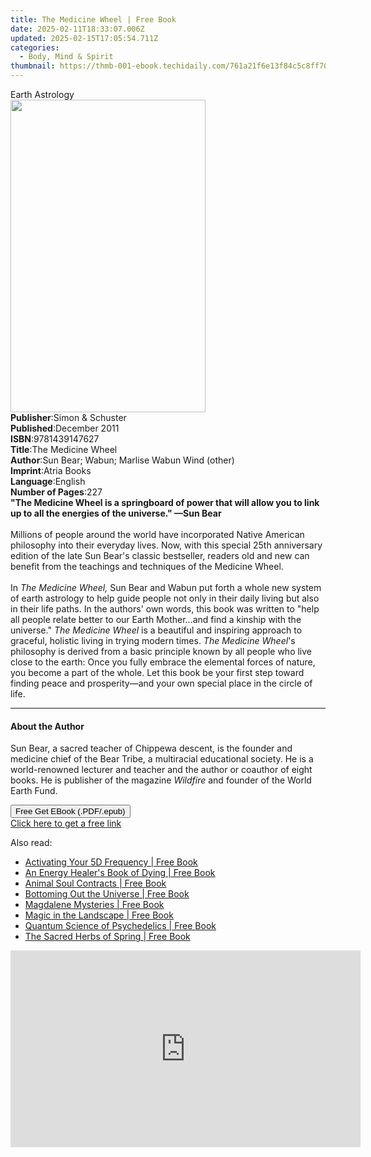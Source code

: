 ```yaml
---
title: The Medicine Wheel | Free Book
date: 2025-02-11T18:33:07.006Z
updated: 2025-02-15T17:05:54.711Z
categories:
  - Body, Mind & Spirit
thumbnail: https://thmb-001-ebook.techidaily.com/761a21f6e13f84c5c8ff70bf75d956f476f0892262cf976d2ffa0577d1600a44.jpg
---
```

<main id="book-container">
  <div class="flex flex-col">
    <div class="book-brief flex-1 py-6 px-4 sm:p-6 md:py-10 md:px-8">
      <!-- brief-->
      <div class="book-brief-main">Earth Astrology</div>
    </div>
    <div
      class="book-meta-info flex-1 grid gap-4 col-start-1 col-end-3 row-start-1 sm:mb-6 sm:grid-cols-4 lg:gap-6 lg:col-start-2 lg:row-end-6 lg:row-span-6 lg:mb-0"
    >
      <div
        class="book-meta-info-left place-content-center mt-4 p-4 text-sm leading-6 col-start-2 col-span-2 dark:text-slate-400"
      >
        <img
          class="w-full h-500 object-cover rounded-lg sm:h-255 sm:col-span-2 lg:col-span-full"
          src="https://img-001-ebook.techidaily.com/f2d3fb281e133fc7ac7a07beb83139ec60660867a99ce3dfed82dfc52e183bd4.jpg"
          alt=""
          width="312"
          height="500"
        />
      </div>
      <div
        class="book-meta-info-right mt-2 col-start-1 row-start-2 col-span-3 self-center"
      >
        <!-- meta data  -->
        <div class="flex flex-col px-4 md:px-8">
          <div class="flex-1">
            <strong>Publisher</strong>:<span class="px-2"
              >Simon &amp; Schuster</span
            >
          </div>
          <div class="flex-1">
            <strong>Published</strong>:<span class="px-2">December 2011</span>
          </div>
          <div class="flex-1">
            <strong>ISBN</strong>:<span class="px-2">9781439147627</span>
          </div>
          <div class="flex-1">
            <strong>Title</strong>:<span class="px-2">The Medicine Wheel</span>
          </div>
          <div class="flex-1">
            <strong>Author</strong>:<span class="px-2"
              >Sun Bear; Wabun; Marlise Wabun Wind (other)</span
            >
          </div>
          <div class="flex-1">
            <strong>Imprint</strong>:<span class="px-2">Atria Books</span>
          </div>
          <div class="flex-1">
            <strong>Language</strong>:<span class="px-2">English</span>
          </div>
          <div class="flex-1">
            <strong>Number of Pages</strong>:<span class="px-2">227</span>
          </div>
        </div>
      </div>
    </div>
    <div class="book-description flex-1 py-6 px-4 sm:p-6 md:py-10 md:px-8">
      <div class="book-description-main">
        <div accordion-content="" id="description">
          <b
            >"The Medicine Wheel is a springboard of power that will allow you
            to link up to all the energies of the universe." —Sun Bear</b
          ><br /><br />Millions of people around the world have incorporated
          Native American philosophy into their everyday lives. Now, with this
          special 25th anniversary edition of the late Sun Bear's classic
          bestseller, readers old and new can benefit from the teachings and
          techniques of the Medicine Wheel.<br /><br />
          In <i>The Medicine Wheel,</i> Sun Bear and Wabun put forth a whole new
          system of earth astrology to help guide people not only in their daily
          living but also in their life paths. In the authors' own words, this
          book was written to "help all people relate better to our Earth
          Mother...and find a kinship with the universe."
          <i>The Medicine Wheel</i> is a beautiful and inspiring approach to
          graceful, holistic living in trying modern times.
          <i>The Medicine Wheel</i>'s philosophy is derived from a basic
          principle known by all people who live close to the earth: Once you
          fully embrace the elemental forces of nature, you become a part of the
          whole. Let this book be your first step toward finding peace and
          prosperity—and your own special place in the circle of life.
        </div>
        <div class="accordion-fader"></div>
      </div>
    </div>
    <div class="book-excerpts flex-1 py-6 px-4 sm:p-6 md:py-10 md:px-8">
      <!-- excerpts-->
      <div class="book-excerpts-main">
        <hr />
        <h4 class="placeholder placeholder-heading">
          <span>About the Author</span>
        </h4>
        <p>
          Sun Bear, a sacred teacher of Chippewa descent, is the founder and
          medicine chief of the Bear Tribe, a multiracial educational society.
          He is a world-renowned lecturer and teacher and the author or coauthor
          of eight books. He is publisher of the magazine <i>Wildfire</i> and
          founder of the World Earth Fund.
        </p>
      </div>
    </div>
    <div
      class="book-about-author flex-1 py-6 px-4 sm:p-6 md:py-10 md:px-8"
    ></div>
    <div class="book-free-get flex-1 py-6 px-4 sm:p-6 md:py-10 md:px-8">
      <button
        id="btn-free-get"
        class="bg-blue-500 hover:bg-blue-700 text-white font-bold py-2 px-4 rounded"
      >
        Free Get EBook (.PDF/.epub)
      </button>
      <div id="countdown-display" class="px-2 text-lg mt-2"></div>
      <a
        id="free-link"
        class="hidden bg-blue-500 hover:bg-blue-700 text-white font-bold py-2 px-4 rounded"
        href="https://www.ebooks.com/en-us/book/211244521/the-medicine-wheel/sun-bear/"
        target="_blank"
        >Click here to get a free link</a
      >
    </div>
    <script>
      let countdownTime = 0;
      let countdownInterval = null;
      document
        .getElementById('btn-free-get')
        .addEventListener('click', startCountdown);
      function startCountdown() {
        countdownTime = new Date().getTime() + 60000 * 3;
        countdownInterval = setInterval(updateCountdown, 1000);
        document.getElementById('btn-free-get').disabled = true;
        document
          .getElementById('btn-free-get')
          .classList.add('bg-gray-500', 'cursor-not-allowed');
      }
      function updateCountdown() {
        let currentTime = new Date().getTime();
        let timeLeft = countdownTime - currentTime;
        let secondsLeft = Math.floor(timeLeft / 1000);
        document.getElementById('countdown-display').innerHTML =
          `Remaining time: ${secondsLeft} seconds.`;
        if (secondsLeft <= 0) {
          clearInterval(countdownInterval);
          document.getElementById('btn-free-get').classList.add('hidden');
          document.getElementById('free-link').classList.remove('hidden');
          document.getElementById('countdown-display').innerHTML = '';
        }
      }
    </script>
  </div>
</main>

<ins class="adsbygoogle"
      style="display:block"
      data-ad-client="ca-pub-7571918770474297"
      data-ad-slot="8358498916"
      data-ad-format="auto"
      data-full-width-responsive="true"></ins>
    

<span class="atpl-alsoreadstyle">Also read:</span>
<div><ul>
<li><a href="https://novels-ebooks.techidaily.com/209776243-9781591433811-activating-your-5d-frequency/"><u>Activating Your 5D Frequency | Free Book</u></a></li>
<li><a href="https://novels-ebooks.techidaily.com/209776253-9781644110331-an-energy-healers-book-of-dying/"><u>An Energy Healer's Book of Dying | Free Book</u></a></li>
<li><a href="https://novels-ebooks.techidaily.com/209776252-9781591433651-animal-soul-contracts/"><u>Animal Soul Contracts | Free Book</u></a></li>
<li><a href="https://novels-ebooks.techidaily.com/209776248-9781620559901-bottoming-out-the-universe/"><u>Bottoming Out the Universe | Free Book</u></a></li>
<li><a href="https://novels-ebooks.techidaily.com/209776242-9781591433477-magdalene-mysteries/"><u>Magdalene Mysteries | Free Book</u></a></li>
<li><a href="https://novels-ebooks.techidaily.com/209776245-9781620558805-magic-in-the-landscape/"><u>Magic in the Landscape | Free Book</u></a></li>
<li><a href="https://novels-ebooks.techidaily.com/209776240-9781591433637-quantum-science-of-psychedelics/"><u>Quantum Science of Psychedelics | Free Book</u></a></li>
<li><a href="https://novels-ebooks.techidaily.com/209776241-9781644110669-the-sacred-herbs-of-spring/"><u>The Sacred Herbs of Spring | Free Book</u></a></li>
</ul></div>

<!-- affiliate ads begin -->
<iframe width="560" height="315" src="https://www.youtube.com/embed/mK1lEBRm_1w?si=FSaM0OKO0XBCgjtT" title="YouTube video player" frameborder="0" allow="accelerometer; autoplay; clipboard-write; encrypted-media; gyroscope; picture-in-picture; web-share" referrerpolicy="strict-origin-when-cross-origin" allowfullscreen></iframe>
<!-- affiliate ads end -->

